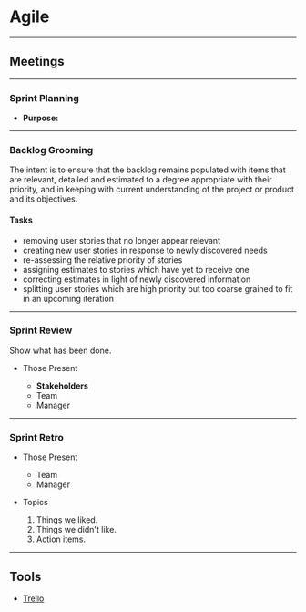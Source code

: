 # Agile

---

## Meetings

---

### Sprint Planning

-   **Purpose:**

---

### Backlog Grooming

The intent is to ensure that the backlog remains populated with items that are relevant, detailed and estimated to a degree appropriate with their priority, and in keeping with current understanding of the project or product and its objectives.

#### Tasks

-   removing user stories that no longer appear relevant
-   creating new user stories in response to newly discovered needs
-   re-assessing the relative priority of stories
-   assigning estimates to stories which have yet to receive one
-   correcting estimates in light of newly discovered information
-   splitting user stories which are high priority but too coarse grained to fit in an upcoming iteration

---

### Sprint Review

Show what has been done.

-   Those Present

    -   **Stakeholders**
    -   Team
    -   Manager

---

### Sprint Retro

-   Those Present

    -   Team
    -   Manager

-   Topics

    1.  Things we liked.
    1.  Things we didn't like.
    1.  Action items.

---

## Tools

-   [Trello](https://trello.com)
